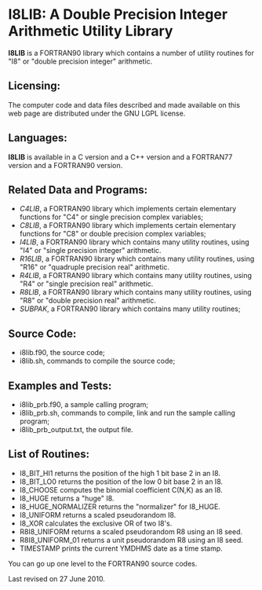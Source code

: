
# I8LIB: A Double Precision Integer Arithmetic Utility Library

**I8LIB** is a FORTRAN90 library which contains a number of utility routines for "I8" or "double precision integer" arithmetic.

## Licensing:
The computer code and data files described and made available on this web page are distributed under the GNU LGPL license.

## Languages:
**I8LIB** is available in a C version and a C++ version and a FORTRAN77 version and a FORTRAN90 version.

## Related Data and Programs:
- *C4LIB*, a FORTRAN90 library which implements certain elementary functions for "C4" or single precision complex variables;
- *C8LIB*, a FORTRAN90 library which implements certain elementary functions for "C8" or double precision complex variables;
- *I4LIB*, a FORTRAN90 library which contains many utility routines, using "I4" or "single precision integer" arithmetic.
- *R16LIB*, a FORTRAN90 library which contains many utility routines, using "R16" or "quadruple precision real" arithmetic.
- *R4LIB*, a FORTRAN90 library which contains many utility routines, using "R4" or "single precision real" arithmetic.
- *R8LIB*, a FORTRAN90 library which contains many utility routines, using "R8" or "double precision real" arithmetic.
- *SUBPAK*, a FORTRAN90 library which contains many utility routines;

## Source Code:
- i8lib.f90, the source code;
- i8lib.sh, commands to compile the source code;

## Examples and Tests:
- i8lib_prb.f90, a sample calling program;
- i8lib_prb.sh, commands to compile, link and run the sample calling program;
- i8lib_prb_output.txt, the output file.

## List of Routines:
- I8_BIT_HI1 returns the position of the high 1 bit base 2 in an I8.
- I8_BIT_LO0 returns the position of the low 0 bit base 2 in an I8.
- I8_CHOOSE computes the binomial coefficient C(N,K) as an I8.
- I8_HUGE returns a "huge" I8.
- I8_HUGE_NORMALIZER returns the "normalizer" for I8_HUGE.
- I8_UNIFORM returns a scaled pseudorandom I8.
- I8_XOR calculates the exclusive OR of two I8's.
- R8I8_UNIFORM returns a scaled pseudorandom R8 using an I8 seed.
- R8I8_UNIFORM_01 returns a unit pseudorandom R8 using an I8 seed.
- TIMESTAMP prints the current YMDHMS date as a time stamp.

You can go up one level to the FORTRAN90 source codes.

Last revised on 27 June 2010.
